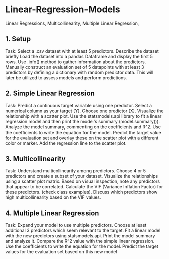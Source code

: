 # Linear-Regression-Models
Linear Regressions, Multicollinearity, Multiple Linear Regression,

## 1. Setup
Task: Select a .csv dataset with at least 5 predictors.
Describe the dataset briefly
Load the dataset into a pandas Dataframe and display the first 5 rows.
Use .info() method to gather information about the predictors.
Manually construct an evaluation set of 5 datapoints with at least 3 predictors by defining a dictionary 
with random predictor data. This will later be utilized to assess models and perform predictions.

## 2. Simple Linear Regression
Task: Predict a continuous target variable using one predictor.
Select a numerical column as your target (Y).
Choose one predictor (X).
Visualize the relationship with a scatter plot.
Use the statsmodels.api library to fit a linear regression model and then print the model's summary (model.summary()).
Analyze the model summary, commenting on the coefficients and R^2.
Use the coefficients to write the equation for the model.
Predict the target value for the evaluation set and overlay these on the scatter plot with a different color or marker.
Add the regression line to the scatter plot.

## 3. Multicollinearity
Task: Understand multicollinearity among predictors.
Choose 4 or 5 predictors and create a subset of your dataset.
Visualize the relationships using a scatter plot matrix.
Based on visual inspection, note any predictors that appear to be correlated.
Calculate the VIF (Variance Inflation Factor) for these predictors. (check class examples).
Discuss which predictors show high multicollinearity based on the VIF values.

## 4. Multiple Linear Regression
Task: Expand your model to use multiple predictors.
Choose at least additional 3 predictors which seem relevant to the target.
Fit a linear model with the new predictors using statsmodels.api.
Print the model summary and analyze it. Compare the R^2 value with the simple linear regression.
Use the coefficients to write the equation for the model.
Predict the target values for the evaluation set based on this new model
